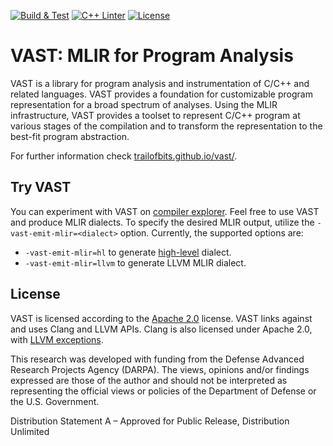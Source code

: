 [![Build & Test](https://github.com/trailofbits/vast/actions/workflows/build.yml/badge.svg)](https://github.com/trailofbits/vast/actions/workflows/build.yml)
[![C++ Linter](https://github.com/trailofbits/vast/actions/workflows/linter.yml/badge.svg)](https://github.com/trailofbits/vast/actions/workflows/linter.yml)
[![License](https://img.shields.io/badge/License-Apache_2.0-blue.svg)](https://opensource.org/licenses/Apache-2.0)

# VAST: MLIR for Program Analysis

VAST is a library for program analysis and instrumentation of C/C++ and related
languages. VAST provides a foundation for customizable program representation
for a broad spectrum of analyses. Using the MLIR infrastructure, VAST provides
a toolset to represent C/C++ program at various stages of the compilation and
to transform the representation to the best-fit program abstraction.

For further information check [trailofbits.github.io/vast/](https://trailofbits.github.io/vast/).

## Try VAST

You can experiment with VAST on [compiler explorer](https://godbolt.org/z/3se3q9Tja). Feel free to use VAST and produce MLIR dialects. To specify the desired MLIR output, utilize the `-vast-emit-mlir=<dialect>` option. Currently, the supported options are:

- `-vast-emit-mlir=hl` to generate [high-level](https://trailofbits.github.io/vast/dialects/HighLevel/HighLevel/) dialect.
- `-vast-emit-mlir=llvm` to generate LLVM MLIR dialect.

## License

VAST is licensed according to the [Apache 2.0](LICENSE) license. VAST links against and uses Clang and LLVM APIs. Clang is also licensed under Apache 2.0, with [LLVM exceptions](https://github.com/llvm/llvm-project/blob/main/clang/LICENSE.TXT).

This research was developed with funding from the Defense Advanced Research Projects Agency (DARPA). The views, opinions and/or findings expressed are those of the author and should not be interpreted as representing the official views or policies of the Department of Defense or the U.S. Government.

Distribution Statement A – Approved for Public Release, Distribution Unlimited
